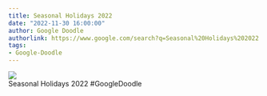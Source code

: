 ```yaml
---
title: Seasonal Holidays 2022
date: "2022-11-30 16:00:00"
author: Google Doodle
authorlink: https://www.google.com/search?q=Seasonal%20Holidays%202022
tags:
- Google-Doodle
---
```

<img src="https://www.google.com/logos/doodles/2022/seasonal-holidays-2022-6753651837109831.2-law.gif" referrerpolicy="no-referrer"><br>Seasonal Holidays 2022 #GoogleDoodle